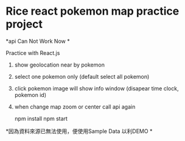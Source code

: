 
# Rice react pokemon map practice project

*api Can Not Work Now *

Practice with React.js

1. show geolocation near by pokemon
2. select one pokemon only (default select all pokemon)
3. click pokemon image will show info window (disapear time clock, pokemon id)
4. when change map zoom or center call api again


	npm install 
	npm start


*因為資料來源已無法使用，便使用Sample Data 以利DEMO * 

